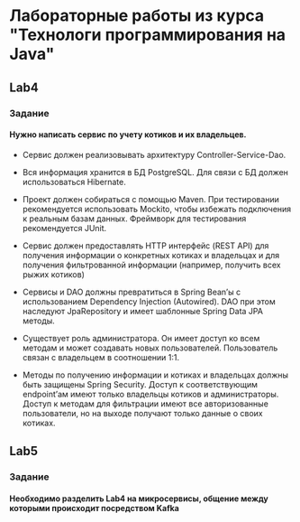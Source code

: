 # Лабораторные работы из курса "Технологи программирования на Java"

## Lab4

### Задание

#### Нужно написать сервис по учету котиков и их владельцев.

- Сервис должен реализовывать архитектуру Controller-Service-Dao.

- Вся информация хранится в БД PostgreSQL. Для связи с БД должен использоваться Hibernate.

- Проект должен собираться с помощью Maven. При тестировании рекомендуется использовать Mockito, чтобы избежать подключения к реальным базам данных. Фреймворк для тестирования рекомендуется JUnit.

- Сервис должен предоставлять HTTP интерфейс (REST API) для получения информации о конкретных котиках и владельцах и для получения фильтрованной информации (например, получить всех рыжих котиков)

- Сервисы и DAO должны превратиться в Spring Bean’ы с использованием Dependency Injection (Autowired). DAO при этом наследуют JpaRepository и имеет шаблонные Spring Data JPA методы.

- Существует роль администратора. Он имеет доступ ко всем методам и может создавать новых пользователей. Пользователь связан с владельцем в соотношении 1:1.

- Методы по получению информации и котиках и владельцах должны быть защищены Spring Security. Доступ к соответствующим endpoint’ам имеют только владельцы котиков и администраторы. Доступ к методам для фильтрации имеют все авторизованные пользователи, но на выходе получают только данные о своих котиках.


## Lab5

### Задание

#### Необходимо разделить Lab4 на микросервисы, общение между которыми происходит посредством Kafka